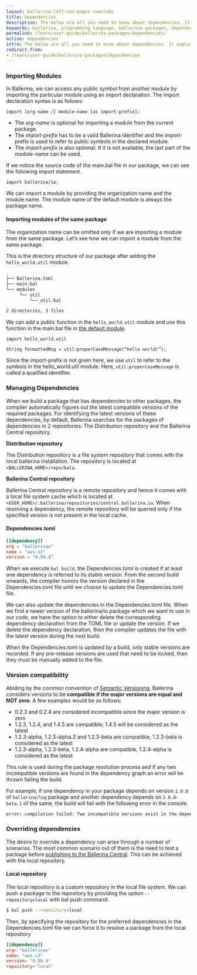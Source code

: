 ```yaml
---
layout: ballerina-left-nav-pages-swanlake
title: Dependencies
description: The below are all you need to know about dependencies. It explains imports and how they can be used in your package.
keywords: ballerina, programming language, ballerina packages, dependencies, importing modules
permalink: /learn/user-guide/ballerina-packages/dependencies/
active: dependencies
intro: The below are all you need to know about dependencies. It explains imports and how they can be used in your package.
redirect_from:
- /learn/user-guide/ballerina-packages/dependencies
---
```


### Importing Modules

In Ballerina, we can access any public symbol from another module by importing the particular module using an import declaration. The import declaration syntax is as follows:

```bal
import [org-name /] module-name [as import-prefix];
```

* The _org-name_ is optional for importing a module from the current package.
* The _import-prefix_ has to be a valid Ballerina identifier and the import-prefix is used to refer to public symbols in the declared module.
* The _import-prefix_ is also optional. If it is not available, the last part of the module-name can be used.

If we notice the source code of the main.bal file in our package, we can see the following import statement.

```bal
import ballerina/io;
```

We can import a module by providing the organization name and the module name. The module name of the default module is always the package name.

#### Importing modules of the same package

The organization name can be omitted only if we are importing a module from the same package. Let’s see how we can import a module from the same package.

This is the directory structure of our package after adding the `hello_world.util` module.
```bash
.
├── Ballerina.toml
├── main.bal
└── modules
     └── util
         └── util.bal

2 directories, 3 files
```
We can add a public function in the `hello_world.util` module and use this function in the main.bal file in [the default module](/learn/user-guide/ballerina-packages/modules/#the-default-module).

```bal
import hello_world.util

String formattedMsg = util:properCaseMessage(“hello world!”);
```

Since the import-prefix is not given here, we use `util` to refer to the symbols in the hello_world.util module. Here, `util:properCaseMessage` is called a qualified identifier.

### Managing Dependencies

When we build a package that has dependencies to other packages, the compiler automatically figures out the latest compatible versions of the required packages. 
For identifying the latest versions of these dependencies, by default, Ballerina searches for the packages of dependencies in 2 repositories: The Distribution repository and the Ballerina Central repository.

**Distribution repository**

The Distribution repository is a file system repository that comes with the local ballerina installation. The repository is located at `<BALLERINA_HOME>/repo/bala`.

**Ballerina Central repository**

Ballerina Central repository is a remote repository and hence it comes with a local file system cache which is located at `<USER_HOME>/.ballerina/repositories/central.ballerina.io`. When resolving a dependency, the remote repository will be queried only if the specified version is not present in the local cache.

#### Dependencies.toml
```toml
[[dependency]]
org = "ballerinax"
name = "aws.s3"
version = "0.99.4”
```

When we execute `bal build`, the Dependencies.toml is created if at least one dependency is referred to its stable version. From the second build onwards, the compiler honors the version declared in the Dependencies.toml file until we choose to update the Dependencies.toml file.

We can also update the dependencies in the Dependencies.toml file. When we find a newer version of the ballerina/io package which we want to use in our code, we have the option to either delete the corresponding dependency declaration from the TOML file or update the version. If we delete the dependency declaration, then the compiler updates the file with the latest version during the next build.

When the Dependencies.toml is updated by a build, only stable versions are recorded. If any pre-release versions are used that need to be locked, then they must be manually added to the file.


### Version compatibility

Abiding by the common convention of [Semantic Versioning](https://semver.org/), Ballerina considers versions to be **compatible if the major versions are equal and NOT zero**.
A few examples would be as follows:

* 0.2.3 and 0.2.4 are considered incompatible since the major version is zero
* 1.2.3, 1.2.4, and 1.4.5 are compatible; 1.4.5 will be considered as the latest
* 1.2.3-alpha, 1.2.3-alpha.2 and 1.2.3-beta are compatible, 1.2.3-beta is considered as the latest
* 1.2.3-alpha, 1.2.3-beta, 1.2.4-alpha are compatible, 1.2.4-alpha is considered as the latest

This rule is used during the package resolution process and if any two incompatible versions are found in the dependency graph an error will be thrown failing the build.

For example, if one dependency in your package depends on version `1.0.0` of `ballerina/log` package and another dependency depends on `2.0.0-beta.1` of the same, the build will fail with the following error in the console.

```bash
error: compilation failed: Two incompatible versions exist in the dependency graph: ballerina/log versions: 1.0.0, 2.0.0-beta.1
```

### Overriding dependencies

The desire to override a dependency can arise through a number of scenarios. The most common scenario out of them is the need to test a package 
before [publishing to the Ballerina Central](/learn/user-guide/ballerina-packages/sharing-a-library-package/#publishing-a-library-package-to-ballerina-central). 
This can be achieved with the local repository.

#### Local repository

The local repository is a custom repository in the local file system. We can push a package to the repository by providing the option `--repository=local` with bal push command.

```bash
$ bal push --repository=local
```

Then, by specifying the repository for the preferred dependencies in the Dependencies.toml file we can force it to resolve a package from the local repository

```toml
[[dependency]]
org= "ballerinax"
name= "aws.s3"
version= "0.99.4"
repository="local"
```
